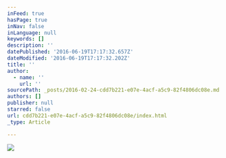 ```yaml
---
inFeed: true
hasPage: true
inNav: false
inLanguage: null
keywords: []
description: ''
datePublished: '2016-06-19T17:17:32.657Z'
dateModified: '2016-06-19T17:17:32.202Z'
title: ''
author:
  - name: ''
    url: ''
sourcePath: _posts/2016-02-24-cdd7b221-e07e-4acf-a5c9-82f4806dc08e.md
authors: []
publisher: null
starred: false
url: cdd7b221-e07e-4acf-a5c9-82f4806dc08e/index.html
_type: Article

---
```

![](https://s3-us-west-2.amazonaws.com/the-grid-img/p/13a890ee7756d36502f2446c760c492c9f2ff534.jpg)